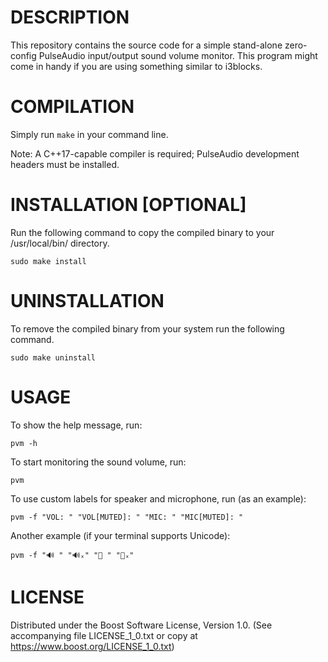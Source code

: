 # DESCRIPTION
This repository contains the source code for a simple stand-alone zero-config PulseAudio input/output sound volume monitor.
This program might come in handy if you are using something similar to i3blocks.

# COMPILATION
Simply run `make` in your command line.

Note: A C++17-capable compiler is required; PulseAudio development headers must be installed.

# INSTALLATION [OPTIONAL]
Run the following command to copy the compiled binary to your /usr/local/bin/ directory.

```
sudo make install
```

# UNINSTALLATION
To remove the compiled binary from your system run the following command.

```
sudo make uninstall
```

# USAGE
To show the help message, run:

```
pvm -h
```

To start monitoring the sound volume, run:

```
pvm
```

To use custom labels for speaker and microphone, run (as an example):

```
pvm -f "VOL: " "VOL[MUTED]: " "MIC: " "MIC[MUTED]: "
```

Another example (if your terminal supports Unicode):

```
pvm -f "🔊 " "🔊ₓ" "🎤 " "🎤ₓ"
```

# LICENSE
Distributed under the Boost Software License, Version 1.0.
(See accompanying file LICENSE_1_0.txt or copy at https://www.boost.org/LICENSE_1_0.txt)

